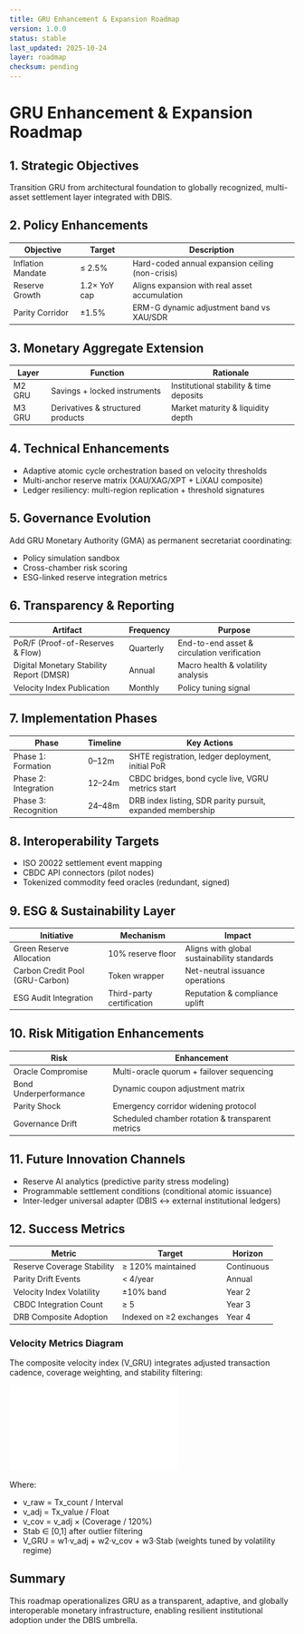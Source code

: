 ```yaml
---
title: GRU Enhancement & Expansion Roadmap
version: 1.0.0
status: stable
last_updated: 2025-10-24
layer: roadmap
checksum: pending
---
```

# GRU Enhancement & Expansion Roadmap

## 1. Strategic Objectives
Transition GRU from architectural foundation to globally recognized, multi-asset settlement layer integrated with DBIS.

## 2. Policy Enhancements
| Objective | Target | Description |
|-----------|--------|-------------|
| Inflation Mandate | ≤ 2.5% | Hard-coded annual expansion ceiling (non-crisis) |
| Reserve Growth | 1.2× YoY cap | Aligns expansion with real asset accumulation |
| Parity Corridor | ±1.5% | ERM-G dynamic adjustment band vs XAU/SDR |

## 3. Monetary Aggregate Extension
| Layer | Function | Rationale |
|-------|---------|-----------|
| M2 GRU | Savings + locked instruments | Institutional stability & time deposits |
| M3 GRU | Derivatives & structured products | Market maturity & liquidity depth |

## 4. Technical Enhancements
- Adaptive atomic cycle orchestration based on velocity thresholds
- Multi-anchor reserve matrix (XAU/XAG/XPT + LiXAU composite)
- Ledger resiliency: multi-region replication + threshold signatures

## 5. Governance Evolution
Add GRU Monetary Authority (GMA) as permanent secretariat coordinating:
- Policy simulation sandbox
- Cross-chamber risk scoring
- ESG-linked reserve integration metrics

## 6. Transparency & Reporting
| Artifact | Frequency | Purpose |
|---------|-----------|---------|
| PoR/F (Proof-of-Reserves & Flow) | Quarterly | End-to-end asset & circulation verification |
| Digital Monetary Stability Report (DMSR) | Annual | Macro health & volatility analysis |
| Velocity Index Publication | Monthly | Policy tuning signal |

## 7. Implementation Phases
| Phase | Timeline | Key Actions |
|-------|----------|------------|
| Phase 1: Formation | 0–12m | SHTE registration, ledger deployment, initial PoR |
| Phase 2: Integration | 12–24m | CBDC bridges, bond cycle live, VGRU metrics start |
| Phase 3: Recognition | 24–48m | DRB index listing, SDR parity pursuit, expanded membership |

## 8. Interoperability Targets
- ISO 20022 settlement event mapping
- CBDC API connectors (pilot nodes)
- Tokenized commodity feed oracles (redundant, signed)

## 9. ESG & Sustainability Layer
| Initiative | Mechanism | Impact |
|-----------|-----------|--------|
| Green Reserve Allocation | 10% reserve floor | Aligns with global sustainability standards |
| Carbon Credit Pool (GRU-Carbon) | Token wrapper | Net-neutral issuance operations |
| ESG Audit Integration | Third-party certification | Reputation & compliance uplift |

## 10. Risk Mitigation Enhancements
| Risk | Enhancement |
|------|------------|
| Oracle Compromise | Multi-oracle quorum + failover sequencing |
| Bond Underperformance | Dynamic coupon adjustment matrix |
| Parity Shock | Emergency corridor widening protocol |
| Governance Drift | Scheduled chamber rotation & transparent metrics |

## 11. Future Innovation Channels
- Reserve AI analytics (predictive parity stress modeling)
- Programmable settlement conditions (conditional atomic issuance)
- Inter-ledger universal adapter (DBIS ↔ external institutional ledgers)

## 12. Success Metrics
| Metric | Target | Horizon |
|--------|-------|--------|
| Reserve Coverage Stability | ≥ 120% maintained | Continuous |
| Parity Drift Events | < 4/year | Annual |
| Velocity Index Volatility | ±10% band | Year 2 |
| CBDC Integration Count | ≥ 5 | Year 3 |
| DRB Composite Adoption | Indexed on ≥2 exchanges | Year 4 |

### Velocity Metrics Diagram
The composite velocity index (V_GRU) integrates adjusted transaction cadence, coverage weighting, and stability filtering:

![Velocity Metrics (V_GRU)](../media/velocity_metrics.pdf)

Where:
- v_raw = Tx_count / Interval
- v_adj = Tx_value / Float
- v_cov = v_adj × (Coverage / 120%)
- Stab ∈ [0,1] after outlier filtering
- V_GRU = w1·v_adj + w2·v_cov + w3·Stab (weights tuned by volatility regime)

## Summary
This roadmap operationalizes GRU as a transparent, adaptive, and globally interoperable monetary infrastructure, enabling resilient institutional adoption under the DBIS umbrella.
